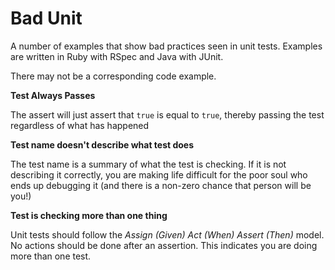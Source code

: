 # Bad Unit

A number of examples that show bad practices seen in unit tests.
Examples are written in Ruby with RSpec and Java with JUnit.

There may not be a corresponding code example.

**Test Always Passes**

  The assert will just assert that `true` is equal to `true`, thereby passing the test regardless of what has happened

**Test name doesn't describe what test does**

  The test name is a summary of what the test is checking.
If it is not describing it correctly, you are making life difficult for the poor soul who ends up debugging it (and there is a non-zero chance that person will be you!)

**Test is checking more than one thing**

  Unit tests should follow the *Assign (Given)* *Act (When)* *Assert (Then)* model.
No actions should be done after an assertion. This indicates you are doing more than one test. 
